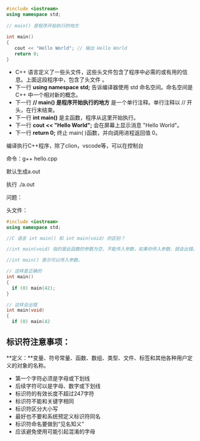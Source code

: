 ```c++
#include <iostream>
using namespace std;
 
// main() 是程序开始执行的地方
 
int main()
{
   cout << "Hello World"; // 输出 Hello World
   return 0;
}
```

- C++ 语言定义了一些头文件，这些头文件包含了程序中必需的或有用的信息。上面这段程序中，包含了头文件 **<iostream>**。
- 下一行 **using namespace std;** 告诉编译器使用 std 命名空间。命名空间是 C++ 中一个相对新的概念。
- 下一行 **// main() 是程序开始执行的地方** 是一个单行注释。单行注释以 // 开头，在行末结束。
- 下一行 **int main()** 是主函数，程序从这里开始执行。
- 下一行 **cout << "Hello World";** 会在屏幕上显示消息 "Hello World"。
- 下一行 **return 0;** 终止 main( )函数，并向调用进程返回值 0。



编译执行C++程序，除了clion，vscode等，可以在控制台

命令：g++ hello.cpp 

默认生成a.out

执行 ./a.out



问题：

头文件：

```c++
#include <iostream>
using namespace std;

//C 语言 int main() 和 int main(void) 的区别？

//int main(void) 指的是此函数的参数为空，不能传入参数，如果你传入参数，就会出错。

//int main() 表示可以传入参数。

// 这样是正确的
int main()
{
  if (0) main(42);
}

// 这样会出错
int main(void)
{
  if (0) main(42
```



## 标识符注意事项：

**定义：**变量、符号常量、函数、数组、类型、文件、标签和其他各种用户定义的对象的名称。

-  第一个字符必须是字母或下划线
-  后续字符可以是字母、数字或下划线
-  标识符的有效长度不超过247字符
-  标识符不能和关键字相同
-  标识符区分大小写
-  最好也不要和系统预定义标识符同名
-  标识符命名要做到“见名知义”
-  应该避免使用可能引起混淆的字母